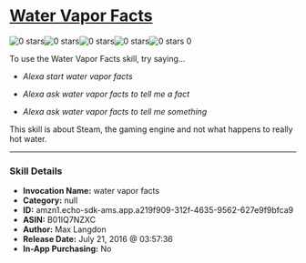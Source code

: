 # [Water Vapor Facts](http://alexa.amazon.com/#skills/amzn1.echo-sdk-ams.app.a219f909-312f-4635-9562-627e9f9bfca9)
![0 stars](../../images/ic_star_border_black_18dp_1x.png)![0 stars](../../images/ic_star_border_black_18dp_1x.png)![0 stars](../../images/ic_star_border_black_18dp_1x.png)![0 stars](../../images/ic_star_border_black_18dp_1x.png)![0 stars](../../images/ic_star_border_black_18dp_1x.png) 0

To use the Water Vapor Facts skill, try saying...

* *Alexa start water vapor facts*

* *Alexa ask water vapor facts to tell me a fact*

* *Alexa ask water vapor facts to tell me something*

This skill is about Steam, the gaming engine and not what happens to really hot water.

***

### Skill Details

* **Invocation Name:** water vapor facts
* **Category:** null
* **ID:** amzn1.echo-sdk-ams.app.a219f909-312f-4635-9562-627e9f9bfca9
* **ASIN:** B01IQ7NZXC
* **Author:** Max Langdon
* **Release Date:** July 21, 2016 @ 03:57:36
* **In-App Purchasing:** No
